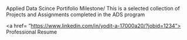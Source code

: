 Applied Data Scince Portifolio Milestone/
  This is a selected collection of Projects and Assignments completed in the ADS program
 
<a href= ”https://www.linkedin.com/in/yodit-a-17000a20/?jobid=1234”> Professional Resume </a>
